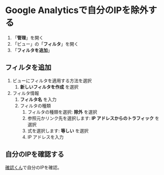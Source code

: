# Google Analyticsで自分のIPを除外する

1. 「**管理**」を開く
2. 「ビュー」の「**フィルタ**」を開く
3. 「**フィルタを追加**」

## フィルタを追加

1. ビューにフィルタを適用する方法を選択
   1. **新しいフィルタを作成** を選択
2. フィルタ情報
   1. **フィルタ名** を入力
   2. フィルタの種類
      1. フィルタの種類を選択: **除外** を選択
      2. 参照元かリンク先を選択します: **IP アドレスからのトラフィック** を選択
      3. 式を選択します: **等しい** を選択
      4. IP アドレスを入力

## 自分のIPを確認する

[確認くん](https://www.ugtop.com/spill.shtml)で自分のIPを確認。
